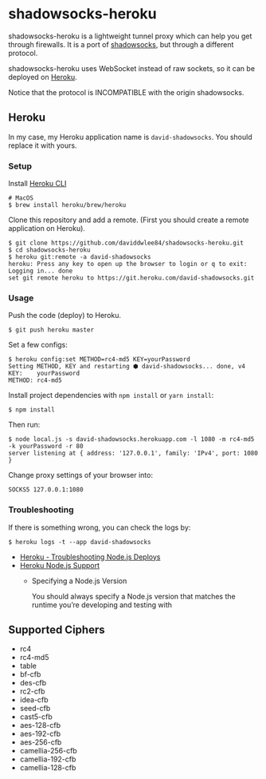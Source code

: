 shadowsocks-heroku
==================

shadowsocks-heroku is a lightweight tunnel proxy which can help you get through firewalls. It is a port of [shadowsocks](https://github.com/clowwindy/shadowsocks), but through a different protocol.

shadowsocks-heroku uses WebSocket instead of raw sockets, so it can be deployed on [Heroku](https://www.heroku.com/).

Notice that the protocol is INCOMPATIBLE with the origin shadowsocks.

Heroku
------

In my case, my Heroku application name is `david-shadowsocks`. You should replace it with yours.

### Setup

Install [Heroku CLI](https://devcenter.heroku.com/articles/heroku-cli)

```
# MacOS
$ brew install heroku/brew/heroku
```

Clone this repository and add a remote. (First you should create a remote application on Heroku).

```
$ git clone https://github.com/daviddwlee84/shadowsocks-heroku.git
$ cd shadowsocks-heroku
$ heroku git:remote -a david-shadowsocks
heroku: Press any key to open up the browser to login or q to exit:
Logging in... done
set git remote heroku to https://git.heroku.com/david-shadowsocks.git
```

### Usage

Push the code (deploy) to Heroku.

```
$ git push heroku master
```

Set a few configs:

```
$ heroku config:set METHOD=rc4-md5 KEY=yourPassword
Setting METHOD, KEY and restarting ⬢ david-shadowsocks... done, v4
KEY:    yourPassword
METHOD: rc4-md5
```

Install project dependencies with `npm install` or `yarn install`:

```
$ npm install
```

Then run:

```
$ node local.js -s david-shadowsocks.herokuapp.com -l 1080 -m rc4-md5 -k yourPassword -r 80
server listening at { address: '127.0.0.1', family: 'IPv4', port: 1080 }
```

Change proxy settings of your browser into:

```
SOCKS5 127.0.0.1:1080
```

### Troubleshooting

If there is something wrong, you can check the logs by:

```
$ heroku logs -t --app david-shadowsocks
```

* [Heroku - Troubleshooting Node.js Deploys](https://devcenter.heroku.com/articles/troubleshooting-node-deploys#check-your-buildpack)
* [Heroku Node.js Support](https://devcenter.heroku.com/articles/nodejs-support)
    * Specifying a Node.js Version

        You should always specify a Node.js version that matches the runtime you’re developing and testing with

Supported Ciphers
-----------------

- rc4
- rc4-md5
- table
- bf-cfb
- des-cfb
- rc2-cfb
- idea-cfb
- seed-cfb
- cast5-cfb
- aes-128-cfb
- aes-192-cfb
- aes-256-cfb
- camellia-256-cfb
- camellia-192-cfb
- camellia-128-cfb
